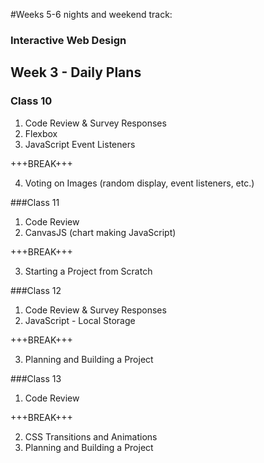 #Weeks 5-6 nights and weekend track:
### Interactive Web Design

## Week 3 - Daily Plans
### Class 10
1. Code Review & Survey Responses
2. Flexbox
3. JavaScript Event Listeners

+++BREAK+++

4. Voting on Images (random display, event listeners, etc.)

###Class 11
1. Code Review
2. CanvasJS (chart making JavaScript)

+++BREAK+++

3. Starting a Project from Scratch

###Class 12
1. Code Review & Survey Responses
2. JavaScript - Local Storage

+++BREAK+++

3. Planning and Building a Project

###Class 13
1. Code Review

+++BREAK+++

2. CSS Transitions and Animations
3. Planning and Building a Project

